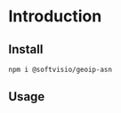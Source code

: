 # Introduction

<!-- Tell about the project -->

## Install

```shell
npm i @softvisio/geoip-asn
```

## Usage

<!-- Tell about how to use the project, give code examples -->
